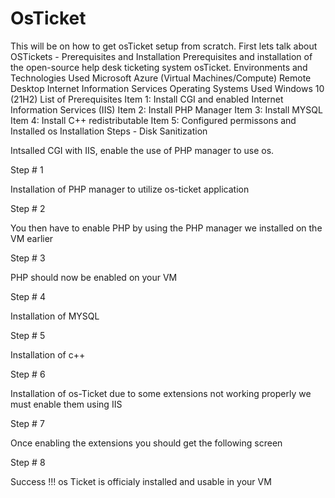 # OsTicket
This will be on how to get osTicket setup from scratch. First lets talk about OSTickets - Prerequisites and Installation
Prerequisites and installation of the open-source help desk ticketing system osTicket.
Environments and Technologies Used
Microsoft Azure (Virtual Machines/Compute)
Remote Desktop
Internet Information Services
Operating Systems Used
Windows 10 (21H2)
List of Prerequisites
Item 1: Install CGI and enabled Internet Information Services (IIS)
Item 2: Install PHP Manager
Item 3: Install MYSQL
Item 4: Install C++ redistributable
Item 5: Configured permissons and Installed os
Installation Steps - Disk Sanitization

Intsalled CGI with IIS, enable the use of PHP manager to use os.


Step # 1

Installation of PHP manager to utilize os-ticket application


Step # 2

You then have to enable PHP by using the PHP manager we installed on the VM earlier


Step # 3

PHP should now be enabled on your VM


Step # 4

Installation of MYSQL


Step # 5 

Installation of c++


Step # 6

Installation of os-Ticket due to some extensions not working properly we must enable them using IIS


Step # 7

Once enabling the extensions you should get the following screen


Step # 8

Success !!! os Ticket is officialy installed and usable in your VM
